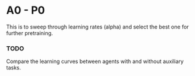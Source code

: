 # A0 - P0
This is to sweep through learning rates (alpha) and select the best one for further pretraining.

### TODO
Compare the learning curves between agents with and without auxiliary tasks.